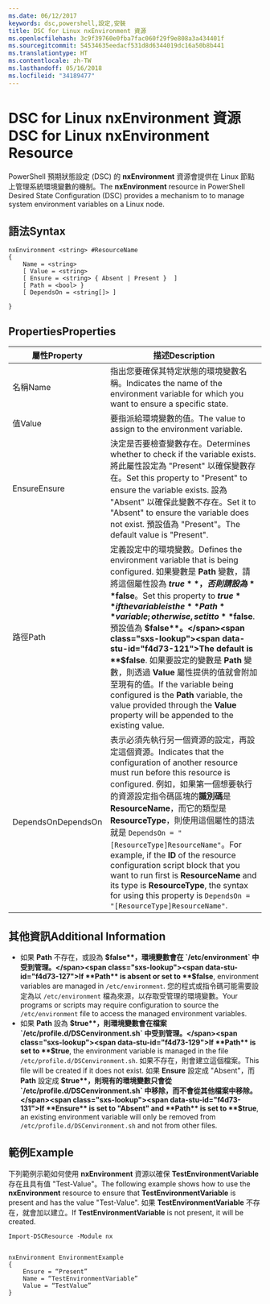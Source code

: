 ```yaml
---
ms.date: 06/12/2017
keywords: dsc,powershell,設定,安裝
title: DSC for Linux nxEnvironment 資源
ms.openlocfilehash: 3c9f39760e0fba7fac060f29f9e808a3a434401f
ms.sourcegitcommit: 54534635eedacf531d8d6344019dc16a50b8b441
ms.translationtype: HT
ms.contentlocale: zh-TW
ms.lasthandoff: 05/16/2018
ms.locfileid: "34189477"
---
```

# <a name="dsc-for-linux-nxenvironment-resource"></a><span data-ttu-id="f4d73-103">DSC for Linux nxEnvironment 資源</span><span class="sxs-lookup"><span data-stu-id="f4d73-103">DSC for Linux nxEnvironment Resource</span></span>

<span data-ttu-id="f4d73-104">PowerShell 預期狀態設定 (DSC) 的 **nxEnvironment** 資源會提供在 Linux 節點上管理系統環境變數的機制。</span><span class="sxs-lookup"><span data-stu-id="f4d73-104">The **nxEnvironment** resource in PowerShell Desired State Configuration (DSC) provides a mechanism to to manage system environment variables on a Linux node.</span></span>

## <a name="syntax"></a><span data-ttu-id="f4d73-105">語法</span><span class="sxs-lookup"><span data-stu-id="f4d73-105">Syntax</span></span>

```
nxEnvironment <string> #ResourceName
{
    Name = <string>
    [ Value = <string>
    [ Ensure = <string> { Absent | Present }  ]
    [ Path = <bool> }
    [ DependsOn = <string[]> ]

}
```

## <a name="properties"></a><span data-ttu-id="f4d73-106">Properties</span><span class="sxs-lookup"><span data-stu-id="f4d73-106">Properties</span></span>

|  <span data-ttu-id="f4d73-107">屬性</span><span class="sxs-lookup"><span data-stu-id="f4d73-107">Property</span></span> |  <span data-ttu-id="f4d73-108">描述</span><span class="sxs-lookup"><span data-stu-id="f4d73-108">Description</span></span> |
|---|---|
| <span data-ttu-id="f4d73-109">名稱</span><span class="sxs-lookup"><span data-stu-id="f4d73-109">Name</span></span>| <span data-ttu-id="f4d73-110">指出您要確保其特定狀態的環境變數名稱。</span><span class="sxs-lookup"><span data-stu-id="f4d73-110">Indicates the name of the environment variable for which you want to ensure a specific state.</span></span>|
| <span data-ttu-id="f4d73-111">值</span><span class="sxs-lookup"><span data-stu-id="f4d73-111">Value</span></span>| <span data-ttu-id="f4d73-112">要指派給環境變數的值。</span><span class="sxs-lookup"><span data-stu-id="f4d73-112">The value to assign to the environment variable.</span></span>|
| <span data-ttu-id="f4d73-113">Ensure</span><span class="sxs-lookup"><span data-stu-id="f4d73-113">Ensure</span></span>| <span data-ttu-id="f4d73-114">決定是否要檢查變數存在。</span><span class="sxs-lookup"><span data-stu-id="f4d73-114">Determines whether to check if the variable exists.</span></span> <span data-ttu-id="f4d73-115">將此屬性設定為 "Present" 以確保變數存在。</span><span class="sxs-lookup"><span data-stu-id="f4d73-115">Set this property to "Present" to ensure the variable exists.</span></span> <span data-ttu-id="f4d73-116">設為 "Absent" 以確保此變數不存在。</span><span class="sxs-lookup"><span data-stu-id="f4d73-116">Set it to "Absent" to ensure the variable does not exist.</span></span> <span data-ttu-id="f4d73-117">預設值為 "Present"。</span><span class="sxs-lookup"><span data-stu-id="f4d73-117">The default value is "Present".</span></span>|
| <span data-ttu-id="f4d73-118">路徑</span><span class="sxs-lookup"><span data-stu-id="f4d73-118">Path</span></span>| <span data-ttu-id="f4d73-119">定義設定中的環境變數。</span><span class="sxs-lookup"><span data-stu-id="f4d73-119">Defines the environment variable that is being configured.</span></span> <span data-ttu-id="f4d73-120">如果變數是 **Path** 變數，請將這個屬性設為 **$true**，否則請設為 **$false**。</span><span class="sxs-lookup"><span data-stu-id="f4d73-120">Set this property to **$true** if the variable is the **Path** variable; otherwise, set it to **$false**.</span></span> <span data-ttu-id="f4d73-121">預設值為 **$false**。</span><span class="sxs-lookup"><span data-stu-id="f4d73-121">The default is **$false**.</span></span> <span data-ttu-id="f4d73-122">如果要設定的變數是 **Path** 變數，則透過 **Value** 屬性提供的值就會附加至現有的值。</span><span class="sxs-lookup"><span data-stu-id="f4d73-122">If the variable being configured is the **Path** variable, the value provided through the **Value** property will be appended to the existing value.</span></span>|
| <span data-ttu-id="f4d73-123">DependsOn</span><span class="sxs-lookup"><span data-stu-id="f4d73-123">DependsOn</span></span> | <span data-ttu-id="f4d73-124">表示必須先執行另一個資源的設定，再設定這個資源。</span><span class="sxs-lookup"><span data-stu-id="f4d73-124">Indicates that the configuration of another resource must run before this resource is configured.</span></span> <span data-ttu-id="f4d73-125">例如，如果第一個想要執行的資源設定指令碼區塊的**識別碼**是 **ResourceName**，而它的類型是 **ResourceType**，則使用這個屬性的語法就是 `DependsOn = "[ResourceType]ResourceName"`。</span><span class="sxs-lookup"><span data-stu-id="f4d73-125">For example, if the **ID** of the resource configuration script block that you want to run first is **ResourceName** and its type is **ResourceType**, the syntax for using this property is `DependsOn = "[ResourceType]ResourceName"`.</span></span>|

## <a name="additional-information"></a><span data-ttu-id="f4d73-126">其他資訊</span><span class="sxs-lookup"><span data-stu-id="f4d73-126">Additional Information</span></span>

* <span data-ttu-id="f4d73-127">如果 **Path** 不存在，或設為 **$false**，環境變數會在 `/etc/environment` 中受到管理。</span><span class="sxs-lookup"><span data-stu-id="f4d73-127">If **Path** is absent or set to **$false**, environment variables are managed in `/etc/environment`.</span></span> <span data-ttu-id="f4d73-128">您的程式或指令碼可能需要設定為以 `/etc/environment` 檔為來源，以存取受管理的環境變數。</span><span class="sxs-lookup"><span data-stu-id="f4d73-128">Your programs or scripts may require configuration to source the `/etc/environment` file to access the managed environment variables.</span></span>
* <span data-ttu-id="f4d73-129">如果 **Path** 設為 **$true**，則環境變數會在檔案 `/etc/profile.d/DSCenvironment.sh` 中受到管理。</span><span class="sxs-lookup"><span data-stu-id="f4d73-129">If **Path** is set to **$true**, the environment variable is managed in the file `/etc/profile.d/DSCenvironment.sh`.</span></span> <span data-ttu-id="f4d73-130">如果不存在，則會建立這個檔案。</span><span class="sxs-lookup"><span data-stu-id="f4d73-130">This file will be created if it does not exist.</span></span> <span data-ttu-id="f4d73-131">如果 **Ensure** 設定成 "Absent"，而 **Path** 設定成 **$true**，則現有的環境變數只會從 `/etc/profile.d/DSCenvironment.sh` 中移除，而不會從其他檔案中移除。</span><span class="sxs-lookup"><span data-stu-id="f4d73-131">If **Ensure** is set to "Absent" and **Path** is set to **$true**, an existing environment variable will only be removed from `/etc/profile.d/DSCenvironment.sh` and not from other files.</span></span>

## <a name="example"></a><span data-ttu-id="f4d73-132">範例</span><span class="sxs-lookup"><span data-stu-id="f4d73-132">Example</span></span>

<span data-ttu-id="f4d73-133">下列範例示範如何使用 **nxEnvironment** 資源以確保 **TestEnvironmentVariable** 存在且具有值 "Test-Value"。</span><span class="sxs-lookup"><span data-stu-id="f4d73-133">The following example shows how to use the **nxEnvironment** resource to ensure that **TestEnvironmentVariable** is present and has the value "Test-Value".</span></span> <span data-ttu-id="f4d73-134">如果 **TestEnvironmentVariable** 不存在，就會加以建立。</span><span class="sxs-lookup"><span data-stu-id="f4d73-134">If **TestEnvironmentVariable** is not present, it will be created.</span></span>

```
Import-DSCResource -Module nx


nxEnvironment EnvironmentExample
{
    Ensure = “Present”
    Name = “TestEnvironmentVariable”
    Value = “TestValue”
}
```